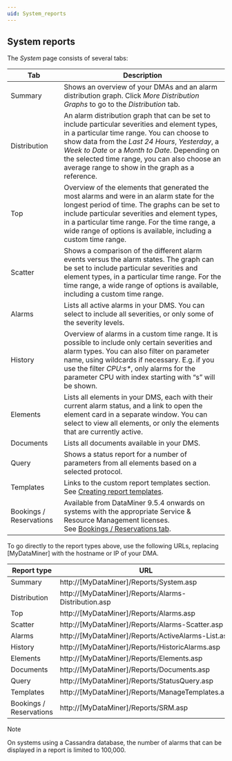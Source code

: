 ```yaml
---
uid: System_reports
---
```


## System reports

The *System* page consists of several tabs:

| Tab                     | Description                                                                                                                                                                                                                                                                                                                                                                                                                                                                       |
|-------------------------|-----------------------------------------------------------------------------------------------------------------------------------------------------------------------------------------------------------------------------------------------------------------------------------------------------------------------------------------------------------------------------------------------------------------------------------------------------------------------------------|
| Summary                 | Shows an overview of your DMAs and an alarm distribution graph. Click *More Distribution Graphs* to go to the *Distribution* tab.                                                                                                                                                                                                                                                                                   |
| Distribution            | An alarm distribution graph that can be set to include particular severities and element types, in a particular time range. You can choose to show data from the *Last 24 Hours*, *Yesterday*, a *Week to Date* or a *Month to Date*. Depending on the selected time range, you can also choose an average range to show in the graph as a reference. |
| Top                     | Overview of the elements that generated the most alarms and were in an alarm state for the longest period of time. The graphs can be set to include particular severities and element types, in a particular time range. For the time range, a wide range of options is available, including a custom time range.                                                                                                                                                                 |
| Scatter                 | Shows a comparison of the different alarm events versus the alarm states. The graph can be set to include particular severities and element types, in a particular time range. For the time range, a wide range of options is available, including a custom time range.                                                                                                                                                                                                           |
| Alarms                  | Lists all active alarms in your DMS. You can select to include all severities, or only some of the severity levels.                                                                                                                                                                                                                                                                                                                                                               |
| History                 | Overview of alarms in a custom time range. It is possible to include only certain severities and alarm types. You can also filter on parameter name, using wildcards if necessary. E.g. if you use the filter *CPU:s\**, only alarms for the parameter CPU with index starting with “s” will be shown.                                                                                                                                                 |
| Elements                | Lists all elements in your DMS, each with their current alarm status, and a link to open the element card in a separate window. You can select to view all elements, or only the elements that are currently active.                                                                                                                                                                                                                                                              |
| Documents               | Lists all documents available in your DMS.                                                                                                                                                                                                                                                                                                                                                                                                                                        |
| Query                   | Shows a status report for a number of parameters from all elements based on a selected protocol.                                                                                                                                                                                                                                                                                                                                                                                  |
| Templates               | Links to the custom report templates section. See [Creating report templates](Creating_report_templates.md).                                                                                                                                                                                                                                                                                                                                                                      |
| Bookings / Reservations | Available from DataMiner 9.5.4 onwards on systems with the appropriate Service & Resource Management licenses.<br> See [Bookings / Reservations tab](xref:Bookings_Reservations_tab#bookings--reservations-tab).                                                                                                                                                                                                                                                             |

To go directly to the report types above, use the following URLs, replacing \[MyDataMiner\] with the hostname or IP of your DMA.

| Report type             | URL                                                    |
|-------------------------|--------------------------------------------------------|
| Summary                 | http://\[MyDataMiner\]/Reports/System.asp              |
| Distribution            | http://\[MyDataMiner\]/Reports/Alarms-Distribution.asp |
| Top                     | http://\[MyDataMiner\]/Reports/Alarms.asp              |
| Scatter                 | http://\[MyDataMiner\]/Reports/Alarms-Scatter.asp      |
| Alarms                  | http://\[MyDataMiner\]/Reports/ActiveAlarms-List.asp   |
| History                 | http://\[MyDataMiner\]/Reports/HistoricAlarms.asp      |
| Elements                | http://\[MyDataMiner\]/Reports/Elements.asp            |
| Documents               | http://\[MyDataMiner\]/Reports/Documents.asp           |
| Query                   | http://\[MyDataMiner\]/Reports/StatusQuery.asp         |
| Templates               | http://\[MyDataMiner\]/Reports/ManageTemplates.asp     |
| Bookings / Reservations | http://\[MyDataMiner\]/Reports/SRM.asp                 |

> [!NOTE]
> On systems using a Cassandra database, the number of alarms that can be displayed in a report is limited to 100,000.

